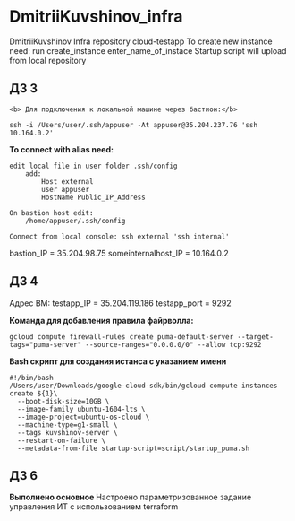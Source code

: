 # DmitriiKuvshinov_infra
DmitriiKuvshinov Infra repository
cloud-testapp
To create new instance need: run create_instance enter_name_of_instace
Startup script will upload from local repository

## ДЗ 3
```
<b> Для подключения к локальной машине через бастион:</b>

ssh -i /Users/user/.ssh/appuser -At appuser@35.204.237.76 'ssh 10.164.0.2'
```

<b> To connect with alias need: </b>
```
edit local file in user folder .ssh/config
	add:
		Host external
		user appuser
		HostName Public_IP_Address

On bastion host edit:
	/home/appuser/.ssh/config

Connect from local console: ssh external 'ssh internal'
```

bastion_IP = 35.204.98.75
someinternalhost_IP = 10.164.0.2

## ДЗ 4
Адрес ВМ:
testapp_IP = 35.204.119.186
testapp_port = 9292

<b> Команда для добавления правила файрволла:</b>
```
gcloud compute firewall-rules create puma-default-server --target-tags="puma-server" --source-ranges="0.0.0.0/0" --allow tcp:9292
```

<b> Bash скрипт для создания истанса с указанием имени </b>
```
#!/bin/bash
/Users/user/Downloads/google-cloud-sdk/bin/gcloud compute instances create ${1}\
  --boot-disk-size=10GB \
  --image-family ubuntu-1604-lts \
  --image-project=ubuntu-os-cloud \
  --machine-type=g1-small \
  --tags kuvshinov-server \
  --restart-on-failure \
  --metadata-from-file startup-script=script/startup_puma.sh
```

## ДЗ 6
<b> Выполнено основное </b>
Настроено параметризованное задание управления ИТ с использованием terraform

